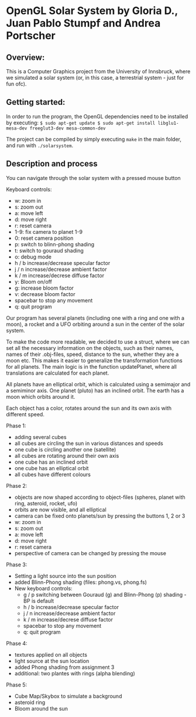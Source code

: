# OpenGL Solar System by Gloria D., Juan Pablo Stumpf and Andrea Portscher

## Overview:

This is a Computer Graphics project from the University of Innsbruck, where we simulated a solar system (or, in this case, a terrestrial system - just for fun ofc).

## Getting started:

In order to run the program, the OpenGL dependencies need to be installed by executing:
`$ sudo apt-get update
$ sudo apt-get install libglu1-mesa-dev freeglut3-dev mesa-common-dev`

The project can be compiled by simply executing `make` in the main folder, and run with `./solarsystem`.

## Description and process

You can navigate through the solar system with a pressed mouse button

Keyboard controls:
- w: zoom in
- s: zoom out
- a: move left
- d: move right
- r: reset camera
- 1-9: fix camera to planet 1-9
- 0: reset camera position
- p: switch to blinn-phong shading 
- t: switch to gouraud shading
- o: debug mode
- h / b increase/decrease specular factor
- j / n increase/decrease ambient factor
- k / m increase/decrese diffuse factor
- y: Bloom on/off
- g: increase bloom factor
- v: decrease bloom factor
- spacebar to stop any movement
- q: quit program


Our program has several planets (including one with a ring and one with a moon), a rocket and a UFO orbiting around a sun in the center of the solar system.

To make the code more readable, we decided to use a struct, where we can set all the necessary information on the objects, such as their names, names of their .obj-files, speed, distance to the sun, whether they are a moon etc.
This makes it easier to generalize the transformation functions for all planets. The main logic is in the function updatePlanet, where all translations are calculated for each planet.

All planets have an elliptical orbit, which is calculated using a semimajor and a semiminor axis. One planet (pluto) has an inclined orbit.
The earth has a moon which orbits around it.

Each object has a color, rotates around the sun and its own axis with different speed.

Phase 1:
- adding several cubes
- all cubes are circling the sun in various distances and speeds
- one cube is circling another one (satellite)
- all cubes are rotating around their own axis
- one cube has an inclined orbit
- one cube has an elliptical orbit
- all cubes have different colours

Phase 2:
- objects are now shaped according to object-files (spheres, planet with ring, asteroid, rocket, ufo)
- orbits are now visible, and all elliptical
- camera can be fixed onto planets/sun by pressing the buttons 1, 2 or 3
- w: zoom in
- s: zoom out
- a: move left
- d: move right
- r: reset camera
- perspective of camera can be changed by pressing the mouse

Phase 3:
- Setting a light source into the sun position
- added Blinn-Phong shading (files: phong.vs, phong.fs)
- New keyboard controls:
    - g / p switching between Gouraud (g) and Blinn-Phong (p) shading - BP is default
    - h / b increase/decrease specular factor
    - j / n increase/decrease ambient factor
    - k / m increase/decrese diffuse factor
    - spacebar to stop any movement
    - q: quit program

Phase 4:
- textures applied on all objects
- light source at the sun location
- added Phong shading from assignment 3
- additional: two plantes with rings (alpha blending)

Phase 5:
- Cube Map/Skybox to simulate a background
- asteroid ring
- Bloom around the sun
